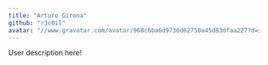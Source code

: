 ```yaml
---
title: "Arturo Girona"
github: "r3c0il"
avatar: "//www.gravatar.com/avatar/968c6ba6d9736d62750a45d83dfaa227?d=identicon"
---
```


User description here!
